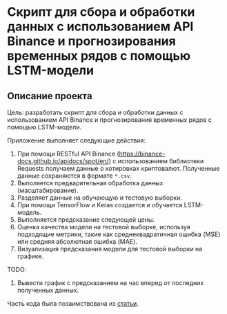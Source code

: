 # Скрипт для сбора и обработки данных с использованием API Binance и прогнозирования временных рядов с помощью LSTM-модели

## Описание проекта
Цель: разработать скрипт для сбора и обработки данных с использованием API Binance и прогнозирования временных рядов с помощью LSTM-модели.

Приложение выполняет следующие действия:
1. При помощи RESTful API Binance (https://binance-docs.github.io/apidocs/spot/en/) с использованием библиотеки Requests получаем данные о котировках криптовалют. Полученные данные сохраняются в формате ```*.csv```.
2. Выполяется предварительная обработка данных (масштабирование).
3. Разделяет данные на обучающую и тестовую выборки.
4. При помощи TensorFlow и Keras создается и обучается LSTM-модель.
5. Выполняется предсказание следующей цены.
6. Оценка качества модели на тестовой выборке, используя подходящие метрики, такие как среднеквадратичная ошибка (MSE) или средняя абсолютная ошибка (MAE).
7. Визуализация предсказания модели для тестовой выборки на графике.

TODO:
1. Вывести график с предсказанием на час вперед от последних полученных данных.

Часть кода была позаимствована из [статьи](https://www.altumintelligence.com/articles/a/Time-Series-Prediction-Using-LSTM-Deep-Neural-Networks "Статья").
